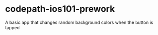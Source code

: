 # codepath-ios101-prework
A basic app that changes random background colors when the button is tapped
